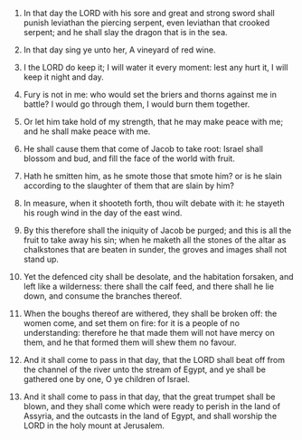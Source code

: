 1. In that day the LORD with his sore and great and strong sword
shall punish leviathan the piercing serpent, even leviathan that
crooked serpent; and he shall slay the dragon that is in the sea.

2. In that day sing ye unto her, A vineyard of red wine.

3. I the LORD do keep it; I will water it every moment: lest any
hurt it, I will keep it night and day.

4. Fury is not in me: who would set the briers and thorns against me
in battle? I would go through them, I would burn them together.

5. Or let him take hold of my strength, that he may make peace with
me; and he shall make peace with me.

6. He shall cause them that come of Jacob to take root: Israel shall
blossom and bud, and fill the face of the world with fruit.

7. Hath he smitten him, as he smote those that smote him? or is he
slain according to the slaughter of them that are slain by him?

8. In measure, when it shooteth forth, thou wilt debate with it: he
stayeth his rough wind in the day of the east wind.

9. By this therefore shall the iniquity of Jacob be purged; and this
is all the fruit to take away his sin; when he maketh all the stones
of the altar as chalkstones that are beaten in sunder, the groves and
images shall not stand up.

10. Yet the defenced city shall be desolate, and the habitation
forsaken, and left like a wilderness: there shall the calf feed, and
there shall he lie down, and consume the branches thereof.

11. When the boughs thereof are withered, they shall be broken off:
the women come, and set them on fire: for it is a people of no
understanding: therefore he that made them will not have mercy on
them, and he that formed them will shew them no favour.

12. And it shall come to pass in that day, that the LORD shall beat
off from the channel of the river unto the stream of Egypt, and ye
shall be gathered one by one, O ye children of Israel.

13. And it shall come to pass in that day, that the great trumpet
shall be blown, and they shall come which were ready to perish in the
land of Assyria, and the outcasts in the land of Egypt, and shall
worship the LORD in the holy mount at Jerusalem.